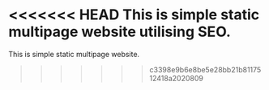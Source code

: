 <<<<<<< HEAD
This is simple static multipage website utilising SEO.
=======
This is simple static multipage website.
>>>>>>> c3398e9b6e8be5e28bb21b8117512418a2020809
